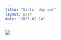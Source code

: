 ```yaml
---
title: "Girls' day out"
layout: post
date: "2023-02-14"
---
```


![](/assets/images/2023/IMG-20230130-WA0000-1024x576.jpg)
